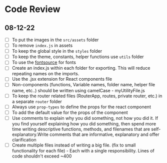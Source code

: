 # Code Review

## 08-12-22

- [ ] To put the images in the `src/assets` folder
- [ ] To remove `index.js` in assets
- [ ] To keep the global style in the `styles` folder
- [ ] To keep the theme, constants, helper functions use `utils` folder
- [ ] To use the [fontsource](https://fontsource.org/fonts/nunito-sans) for fonts
- [ ] Create an index.js within each folder for exporting. This will reduce repeating names on the imports.
- [ ] Use the .jsx extension for React components file
- [ ] Non-components (functions, Variable names, folder name, helper file name, etc..) should be written using camelCase - myUtilityFile.js
- [ ] To keep the router related files (RouterApp, routes, private router, etc.) in a separate `router` folder
- [ ] Always use `prop-types` to define the props for the react component
- [ ] To add the default value for the props of the component
- [ ] Use comments to explain why you did something, not how you did it. If you find yourself explaining how you did something, then spend more time writing descriptive functions, methods, and filenames that are self-explanatory.Write comments that are informative, explanatory and offer clarification
- [ ] Create multiple files instead of writing a big file. (fix to small functionality for each file) - Each with a single responsibility. Lines of code shouldn't exceed ~400
